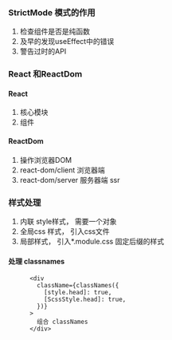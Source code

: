 ### StrictMode 模式的作用
1. 检查组件是否是纯函数
2. 及早的发现useEffect中的错误
3. 警告过时的API
### React 和ReactDom 
#### React
1. 核心模块
2. 组件
#### ReactDom
1. 操作浏览器DOM
2. react-dom/client 浏览器端
3. react-dom/server  服务器端  ssr


### 样式处理
1. 内联 style样式，   需要一个对象
2. 全局css 样式， 引入css文件
3. 局部样式，  引入*.module.css 固定后缀的样式
#### 处理 classnames
```
      <div
        className={classNames({
          [style.head]: true,
          [ScssStyle.head]: true,
        })}
      >
        组合 classNames
      </div>
```

